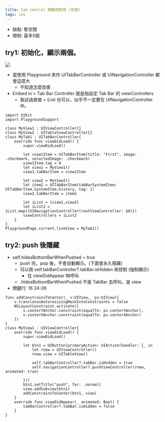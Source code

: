 ```yaml
---
title: tab control 標籤控制項 (完成)
tags: ios
---
```


- 缺點: 暫空間
- 限制: 最多5個

try1: 初始化，顯示兩個。
---
![](https://i.imgur.com/mbC33qd.gif)
- 當使用 Playground 來作 UITabBarController 或 UINavigationController 都會這麼大
    - 不知道怎麼改善
- Embed in > Tab Bar Controller 就是指設定 Tab Bar 的 viewControllers
    - 我試過直接 = iList 也可以，似乎不一定要在 UINavigationController 中。
```swift=
import UIKit
import PlaygroundSupport

class MyView1 : UIViewController{}
class MyView2 : UITableViewController{}
class MyTab1 : UITabBarController{
    override func viewDidLoad() {
        super.viewDidLoad()
        
        let view1Item = UITabBarItem(title: "First", image: .checkmark, selectedImage: .checkmark)
        view1Item.tag = 0
        let view1 = MyView1()
        view1.tabBarItem = view1Item
        
        let view2 = MyView2()
        let item2 = UITabBarItem(tabBarSystemItem: UITabBarItem.SystemItem.history, tag: 1)
        view2.tabBarItem = item2
        
        let iList = [view1,view2]
        let iList2 = iList.map({UINavigationController(rootViewController: $0)})
        viewControllers = iList2
    }
}
PlaygroundPage.current.liveView = MyTab1()
```

try2: push 後隱藏
---
- self.hidesBottomBarWhenPushed = true
    - push 完，pop 後，不會自動顯示。(下面會永久隱藏)
    - 可以用 self.tabBarController?.tabBar.isHidden 來控制 (強制顯示)
        - 在 viewDidAppear 時呼叫
    - .hidesBottomBarWhenPushed 不是 TabBar 去呼叫，是 view
- 關鍵行: 16 24-26
```swift=
func addConstrainsToCenter(_ v:UIView,_ pv:UIView){
    v.translatesAutoresizingMaskIntoConstraints = false
    NSLayoutConstraint.activate([
        v.centerYAnchor.constraint(equalTo: pv.centerYAnchor),
        v.centerXAnchor.constraint(equalTo: pv.centerXAnchor)
    ])
}
class MyView1 : UIViewController{
    override func viewDidLoad() {
        super.viewDidLoad()
        
        let btn1 = UIButton(primaryAction: UIAction(handler: {_ in
            let rnew = UIViewController()
            rnew.view = UITableView()

            self.tabBarController?.tabBar.isHidden = true
            self.navigationController?.pushViewController(rnew, animated: true)
            
        }))
        btn1.setTitle("push", for: .normal)
        view.addSubview(btn1)
        addConstrainsToCenter(btn1, view)
    }
    override func viewDidAppear(_ animated: Bool) {
        tabBarController?.tabBar.isHidden = false
    }
}
```
